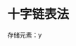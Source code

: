 


# 十字链表法
存储元素：y
<!--stackedit_data:
eyJoaXN0b3J5IjpbLTUzMDE3NjM3NiwtMTg1MzQzNTcyMiw0ND
A5MDU2MTldfQ==
-->